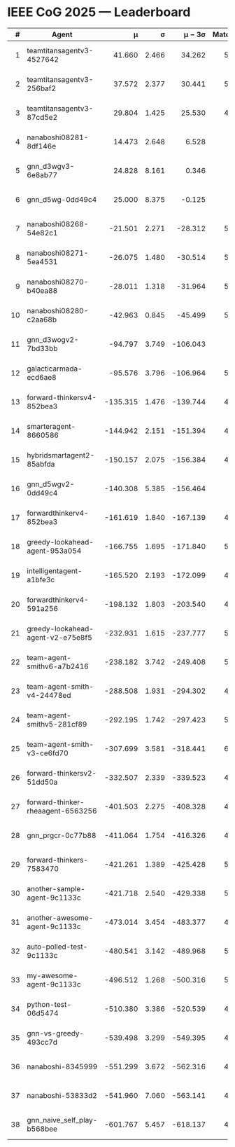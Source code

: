 # IEEE CoG 2025 — Leaderboard

| # | Agent | μ | σ | μ − 3σ | Matches | Updated |
|---:|---|---:|---:|---:|---:|---|
| 1 | teamtitansagentv3-4527642 | 41.660 | 2.466 | 34.262 | 5556 | 2025-08-30 00:46 |
| 2 | teamtitansagentv3-256baf2 | 37.572 | 2.377 | 30.441 | 5516 | 2025-08-30 00:46 |
| 3 | teamtitansagentv3-87cd5e2 | 29.804 | 1.425 | 25.530 | 4960 | 2025-08-30 00:46 |
| 4 | nanaboshi08281-8df146e | 14.473 | 2.648 | 6.528 | 206 | 2025-08-30 00:46 |
| 5 | gnn_d3wgv3-6e8ab77 | 24.828 | 8.161 | 0.346 | 118 | 2025-08-30 00:46 |
| 6 | gnn_d5wg-0dd49c4 | 25.000 | 8.375 | -0.125 | 100 | 2025-08-30 00:46 |
| 7 | nanaboshi08268-54e82c1 | -21.501 | 2.271 | -28.312 | 5180 | 2025-08-30 00:46 |
| 8 | nanaboshi08271-5ea4531 | -26.075 | 1.480 | -30.514 | 5518 | 2025-08-30 00:46 |
| 9 | nanaboshi08270-b40ea88 | -28.011 | 1.318 | -31.964 | 5320 | 2025-08-30 00:46 |
| 10 | nanaboshi08280-c2aa68b | -42.963 | 0.845 | -45.499 | 5058 | 2025-08-30 00:46 |
| 11 | gnn_d3wogv2-7bd33bb | -94.797 | 3.749 | -106.043 | 224 | 2025-08-30 00:46 |
| 12 | galacticarmada-ecd6ae8 | -95.576 | 3.796 | -106.964 | 5180 | 2025-08-30 00:46 |
| 13 | forward-thinkersv4-852bea3 | -135.315 | 1.476 | -139.744 | 4295 | 2025-08-30 00:46 |
| 14 | smarteragent-8660586 | -144.942 | 2.151 | -151.394 | 4191 | 2025-08-30 00:46 |
| 15 | hybridsmartagent2-85abfda | -150.157 | 2.075 | -156.384 | 4566 | 2025-08-30 00:46 |
| 16 | gnn_d5wgv2-0dd49c4 | -140.308 | 5.385 | -156.464 | 180 | 2025-08-30 00:46 |
| 17 | forwardthinkerv4-852bea3 | -161.619 | 1.840 | -167.139 | 4278 | 2025-08-30 00:46 |
| 18 | greedy-lookahead-agent-953a054 | -166.755 | 1.695 | -171.840 | 5010 | 2025-08-30 00:46 |
| 19 | intelligentagent-a1bfe3c | -165.520 | 2.193 | -172.099 | 4727 | 2025-08-30 00:46 |
| 20 | forwardthinkerv4-591a256 | -198.132 | 1.803 | -203.540 | 4597 | 2025-08-30 00:46 |
| 21 | greedy-lookahead-agent-v2-e75e8f5 | -232.931 | 1.615 | -237.777 | 5222 | 2025-08-30 00:46 |
| 22 | team-agent-smithv6-a7b2416 | -238.182 | 3.742 | -249.408 | 5600 | 2025-08-30 00:46 |
| 23 | team-agent-smith-v4-24478ed | -288.508 | 1.931 | -294.302 | 4998 | 2025-08-30 00:46 |
| 24 | team-agent-smithv5-281cf89 | -292.195 | 1.742 | -297.423 | 5440 | 2025-08-30 00:46 |
| 25 | team-agent-smith-v3-ce6fd70 | -307.699 | 3.581 | -318.441 | 6078 | 2025-08-30 00:46 |
| 26 | forward-thinkersv2-51dd50a | -332.507 | 2.339 | -339.523 | 4968 | 2025-08-30 00:46 |
| 27 | forward-thinker-rheaagent-6563256 | -401.503 | 2.275 | -408.328 | 4488 | 2025-08-30 00:46 |
| 28 | gnn_prgcr-0c77b88 | -411.064 | 1.754 | -416.326 | 4950 | 2025-08-30 00:46 |
| 29 | forward-thinkers-7583470 | -421.261 | 1.389 | -425.428 | 5520 | 2025-08-30 00:46 |
| 30 | another-sample-agent-9c1133c | -421.718 | 2.540 | -429.338 | 5520 | 2025-08-30 00:46 |
| 31 | another-awesome-agent-9c1133c | -473.014 | 3.454 | -483.377 | 4980 | 2025-08-30 00:46 |
| 32 | auto-polled-test-9c1133c | -480.541 | 3.142 | -489.968 | 5240 | 2025-08-30 00:46 |
| 33 | my-awesome-agent-9c1133c | -496.512 | 1.268 | -500.316 | 5560 | 2025-08-30 00:46 |
| 34 | python-test-06d5474 | -510.380 | 3.386 | -520.539 | 4500 | 2025-08-30 00:46 |
| 35 | gnn-vs-greedy-493cc7d | -539.498 | 3.299 | -549.395 | 4140 | 2025-08-30 00:46 |
| 36 | nanaboshi-8345999 | -551.299 | 3.672 | -562.316 | 4530 | 2025-08-30 00:46 |
| 37 | nanaboshi-53833d2 | -541.960 | 7.060 | -563.141 | 4000 | 2025-08-30 00:46 |
| 38 | gnn_naive_self_play-b568bee | -601.767 | 5.457 | -618.137 | 4520 | 2025-08-30 00:46 |
